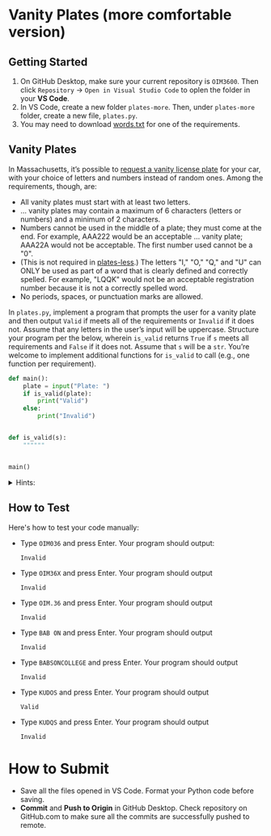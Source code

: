 # Vanity Plates (more comfortable version)

## Getting Started

1. On GitHub Desktop, make sure your current repository is `OIM3600`. Then click `Repository` -> `Open in Visual Studio Code` to oplen the folder in your **VS Code**.
2. In VS Code, create a new folder `plates-more`. Then, under `plates-more` folder, create a new file, `plates.py`.
3. You may need to download [words.txt](../code/data/words.txt) for one of the requirements.

## Vanity Plates

In Massachusetts, it’s possible to [request a vanity license plate](https://www.mass.gov/how-to/request-a-vanity-license-plate) for your car, with your choice of letters and numbers instead of random ones. Among the requirements, though, are:

- All vanity plates must start with at least two letters.
- … vanity plates may contain a maximum of 6 characters (letters or numbers) and a minimum of 2 characters.
- Numbers cannot be used in the middle of a plate; they must come at the end. For example, AAA222 would be an acceptable … vanity plate; AAA22A would not be acceptable. The first number used cannot be a "0".
- (This is not required in [plates-less](plates-less.md).) The letters "I," "O," "Q," and "U" can ONLY be used as part of a word that is clearly defined and correctly spelled. For example, "LQQK" would not be an acceptable registration number because it is not a correctly spelled word. 
- No periods, spaces, or punctuation marks are allowed.

In `plates.py`, implement a program that prompts the user for a vanity plate and then output `Valid` if meets all of the requirements or `Invalid` if it does not. Assume that any letters in the user’s input will be uppercase. Structure your program per the below, wherein `is_valid` returns `True` if `s` meets all requirements and `False` if it does not. Assume that `s` will be a `str`. You’re welcome to implement additional functions for `is_valid` to call (e.g., one function per requirement).

```py
def main():
    plate = input("Plate: ")
    if is_valid(plate):
        print("Valid")
    else:
        print("Invalid")


def is_valid(s):
    """"""


main()
```

<details>
<summary>Hints:</summary>

1. Recall that a `str` comes with quite a few [methods](https://docs.python.org/3/library/stdtypes.html#string-methods). 
2. Much like a `list`, a str is a “sequence” (of characters), which means it can be [sliced](https://docs.python.org/3/library/stdtypes.html#common-sequence-operations) into shorter strings with syntax like `s[i:j]`. For instance, if `s` is `"OIM3600"`, then `s[0:3]` would be `"OIM"`.
  
</details>

## How to Test

Here's how to test your code manually:

- Type `OIM036` and press Enter. Your program should output:
    ```
    Invalid
    ```

- Type `OIM36X` and press Enter. Your program should output
    ```
    Invalid
    ```

- Type `OIM.36` and press Enter. Your program should output
    ```
    Invalid
    ```

- Type `BAB ON` and press Enter. Your program should output
    ```
    Invalid
    ```

- Type `BABSONCOLLEGE` and press Enter. Your program should output
    ```
    Invalid
    ```

- Type `KUDOS` and press Enter. Your program should output
    ```
    Valid
    ```

- Type `KUDQS` and press Enter. Your program should output
    ```
    Invalid
    ```

# How to Submit

- Save all the files opened in VS Code. Format your Python code before saving.
- **Commit** and **Push to Origin** in GitHub Desktop. Check repository on GitHub.com to make sure all the commits are successfully pushed to remote.